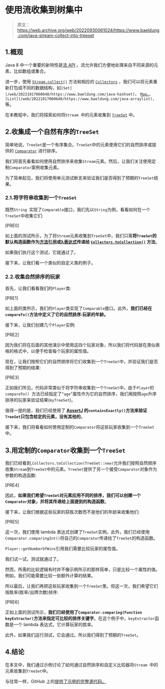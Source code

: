 # 使用流收集到树集中

> 原文：<https://web.archive.org/web/20220930061024/https://www.baeldung.com/java-stream-collect-into-treeset>

## 1.概观

Java 8 中一个重要的新特性是[流 API](/web/20221017060640/https://www.baeldung.com/java-8-streams) 。流允许我们方便地处理来自不同来源的元素，比如数组或集合。

进一步，使用 [`Stream.collect()`](/web/20221017060640/https://www.baeldung.com/java-8-collectors#Collect) 方法和相应的 [`Collectors`](/web/20221017060640/https://www.baeldung.com/java-8-collectors) ，我们可以将元素重新打包成不同的数据结构，如`[Set](/web/20221017060640/https://www.baeldung.com/java-hashset)`、 [`Map`、](/web/20221017060640/https://www.baeldung.com/java-hashmap)、`[List](/web/20221017060640/https://www.baeldung.com/java-arraylist),`等。

在本教程中，我们将探索如何将`Stream `中的元素收集到 [`TreeSet`](/web/20221017060640/https://www.baeldung.com/java-tree-set) 中。

## 2.收集成一个自然有序的`TreeSet`

简单地说，`TreeSet`是一个有序集合。`TreeSet`中的元素使用它们的自然排序或提供的 [`Comparator`](/web/20221017060640/https://www.baeldung.com/java-comparator-comparable) 进行排序。

我们将首先看看如何使用自然排序来收集`Stream`元素。然后，让我们关注使用定制`Comparator`案例收集元素。

为了简单起见，我们将使用单元测试断言来验证我们是否得到了预期的`TreeSet`结果。

### 2.1.将字符串收集到一个`TreeSet`

既然`String `实现了`Comparable`接口，我们先以`String`为例，看看如何在一个`TreeSet`中收集它们:

[PRE0]

如上面的测试所示，为了将`Stream`元素收集到`TreeSet`中，我们只需**将`TreeSet`的默认构造函数作为[方法引用](/web/20221017060640/https://www.baeldung.com/java-method-references)或[λ表达式](/web/20221017060640/https://www.baeldung.com/java-8-lambda-expressions-tips)传递给 [`Collectors.toCollection()`](/web/20221017060640/https://www.baeldung.com/java-8-collectors#3-collectorstocollection) 方法**。

如果我们执行这个测试，它就通过了。

接下来，让我们看一个类似的自定义类的例子。

### 2.2.收集自然排序的玩家

首先，让我们看看我们的`Player`类:

[PRE1]

如上面的类所示，我们的`Player`类实现了`Comparable`接口。此外，**我们已经在`compareTo()`方法中定义了它的自然排序:玩家的年龄。**

接下来，让我们创建几个`Player`实例:

[PRE2]

因为我们将在后面的其他演示中使用这四个玩家对象，所以我们将代码放在类似表格的格式中，以便于检查每个玩家的属性值。

现在，让我们按照它们的自然顺序将它们收集到一个`TreeSet`中，并验证我们是否得到了预期的结果:

[PRE3]

正如我们所见，代码非常类似于将字符串收集到一个`TreeSet`中。由于`Player`的`compareTo() `方法已经指定了`“age”`属性作为它的自然排序，我们用按照`age`升序排序的玩家来验证结果(`myTreeSet`)。

值得一提的是，我们已经使用了 **[AssertJ](/web/20221017060640/https://www.baeldung.com/introduction-to-assertj) 的`containsExactly()`方法来验证`TreeSet`只包含给定的元素，没有其他的**。

接下来，我们将看看如何使用定制的`Comparator`将这些玩家收集到一个`TreeSet`中。

## 3.用定制的`Comparator`收集到一个`TreeSet`

我们已经看到,`Collectors.toCollection(TreeSet::new)`允许我们按照自然顺序收集`Stream`到`TreeSet`中的元素。`TreeSet`提供了另一个接受`Comparator`对象作为参数的构造函数:

[PRE4]

因此，**如果我们希望`TreeSet`对元素应用不同的排序，我们可以创建一个`Comparator`对象，并将其传递给上面提到的构造函数**。

接下来，让我们根据这些玩家的获胜次数而不是他们的年龄来收集他们:

[PRE5]

这一次，我们使用 lambda 表达式创建了`TreeSet`实例。此外，我们已经使用`Comparator.comparingInt()`将自己的`Comparator`传递给了`TreeSet`的构造函数。

`Player::getNumberOfWins`引用我们需要比较玩家的属性值。

我们试一试，测试就通过了。

然而，所需的比较逻辑有时并不像示例所示的那样简单，只是比较一个属性的值。例如，我们可能需要比较一些额外计算的结果。

所以最后，让我们再把这些玩家收集到一个`TreeSet`里。但这一次，我们希望它们按胜率(胜率/出牌次数)排序:

[PRE6]

正如上面的测试所示，**我们已经使用了`Comparator.comparing(Function keyExtractor)`方法来指定可比较的排序关键字**。在这个例子中，`keyExtractor`函数是一个 lambda 表达式，它计算玩家的胜率。

此外，如果我们运行测试，它会通过。所以我们得到了预期的`TreeSet`。

## 4.结论

在本文中，我们通过示例讨论了如何通过自然排序和自定义比较器将`Stream `中的元素收集到`TreeSet`中。

与往常一样，GitHub 上的[提供了示例的完整源代码。](https://web.archive.org/web/20221017060640/https://github.com/eugenp/tutorials/tree/master/core-java-modules/core-java-collections-set-2)
